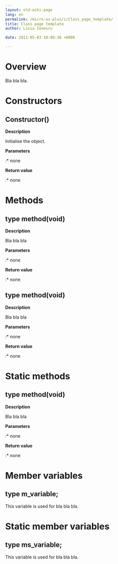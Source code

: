 ```yaml
---
layout: old-wiki-page
lang: en
permalink: /micro-os-plus/i/Class_page_template/
title: Class page template
author: Liviu Ionescu

date: 2011-05-03 10:00:38 +0000

---
```


Overview
========

Bla bla bla.

Constructors
============

Constructor()
-------------

**Description**


Initialise the object.

**Parameters**

:\* none

**Return value**

:\* none

Methods
=======

type method(void)
-----------------

**Description**


Bla bla bla

**Parameters**

:\* none

**Return value**

:\* none

type method(void)
-----------------

**Description**


Bla bla bla

**Parameters**

:\* none

**Return value**

:\* none

Static methods
==============

type method(void)
-----------------

**Description**


Bla bla bla

**Parameters**

:\* none

**Return value**

:\* none

Member variables
================

type m_variable;
-----------------

This variable is used for bla bla bla.

Static member variables
=======================

type ms_variable;
------------------

This variable is used for bla bla bla.
